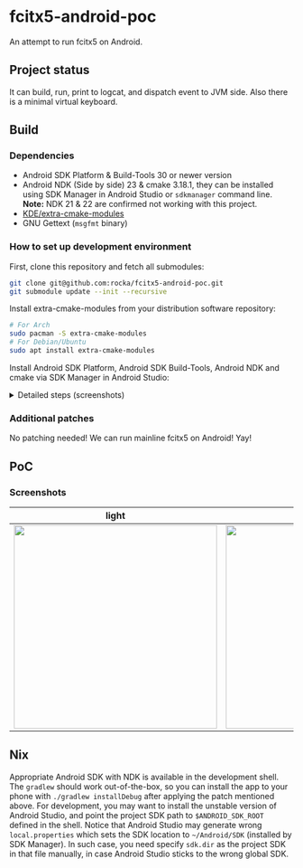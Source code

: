 # fcitx5-android-poc

An attempt to run fcitx5 on Android.

## Project status

It can build, run, print to logcat, and dispatch event to JVM side. Also there is a minimal virtual keyboard.

## Build

### Dependencies

- Android SDK Platform & Build-Tools 30 or newer version
- Android NDK (Side by side) 23 & cmake 3.18.1, they can be installed using SDK Manager in Android Studio or `sdkmanager` command line. **Note:** NDK 21 & 22 are confirmed not working with this project.
- [KDE/extra-cmake-modules](https://github.com/KDE/extra-cmake-modules)
- GNU Gettext (`msgfmt` binary)

### How to set up development environment

First, clone this repository and fetch all submodules:

```sh
git clone git@github.com:rocka/fcitx5-android-poc.git
git submodule update --init --recursive
```

Install extra-cmake-modules from your distribution software repository:

```sh
# For Arch
sudo pacman -S extra-cmake-modules
# For Debian/Ubuntu
sudo apt install extra-cmake-modules
```

Install Android SDK Platform, Android SDK Build-Tools, Android NDK and cmake via SDK Manager in Android Studio:

<details>
<summary>Detailed steps (screenshots)</summary>

![open SDK Manager](https://user-images.githubusercontent.com/48406926/142432806-d3ee3c16-beee-409e-9f6b-60c352c3f230.png)

![install SDK Platform](https://user-images.githubusercontent.com/48406926/142432902-d979ceda-1c12-4c9c-a59f-ffa201457861.png)

![install SDK Build-Tools](https://user-images.githubusercontent.com/48406926/142432955-380ccd4a-df11-46ae-a520-3c13eac38960.png)

![install NDK](https://user-images.githubusercontent.com/48406926/142433006-9dfbeb20-b3e3-4230-aa28-625efb58f936.png)

![install CMake](https://user-images.githubusercontent.com/48406926/142433080-a4ad2446-889a-479c-837a-c2b5ad74b104.png)

</details>

### Additional patches

No patching needed! We can run mainline fcitx5 on Android! Yay!

## PoC

### Screenshots

|light|dark|
|:-:|:-:|
|<img src="https://user-images.githubusercontent.com/13914967/145842174-c2a1b9ae-1e15-4722-8c27-986ef8cc7163.png" width="360px">|<img src="https://user-images.githubusercontent.com/13914967/145842188-465b6677-3d4a-432f-a499-9a9bf877b617.png" width="360px">|

## Nix

Appropriate Android SDK with NDK is available in the development shell.  The `gradlew` should work out-of-the-box, so you can install the app to your phone with `./gradlew installDebug` after applying the patch mentioned above. For development, you may want to install the unstable version of Android Studio, and point the project SDK path to `$ANDROID_SDK_ROOT` defined in the shell. Notice that Android Studio may generate wrong `local.properties` which sets the SDK location to `~/Android/SDK` (installed by SDK Manager). In such case, you need specify `sdk.dir` as the project SDK in that file manually, in case Android Studio sticks to the wrong global SDK.
